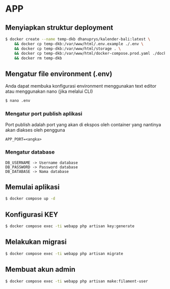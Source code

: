# APP

## Menyiapkan struktur deployment
```bash
$ docker create --name temp-dkb dhanuprys/kalender-bali:latest \
    && docker cp temp-dkb:/var/www/html/.env.example ./.env \
    && docker cp temp-dkb:/var/www/html/storage . \
    && docker cp temp-dkb:/var/www/html/docker-compose.prod.yaml ./docker-compose.yaml \
    && docker rm temp-dkb
```

## Mengatur file environment (.env)
Anda dapat membuka konfigurasi environment menggunakan text editor atau menggunakan nano (jika melalui CLI)
```bash
$ nano .env
```
### Mengatur port publish aplikasi
Port publish adalah port yang akan di ekspos oleh container yang nantinya akan diakses oleh pengguna
```
APP_PORT=<angka>
```

### Mengatur database
```
DB_USERNAME -> Username database
DB_PASSWORD -> Password database
DB_DATABASE -> Nama database
```

## Memulai aplikasi
```bash
$ docker compose up -d
```

## Konfigurasi KEY
```bash
$ docker compose exec -ti webapp php artisan key:generate
```

## Melakukan migrasi
```bash
$ docker compose exec -ti webapp php artisan migrate
```

## Membuat akun admin
```bash
$ docker compose exec -ti webapp php artisan make:filament-user
```
